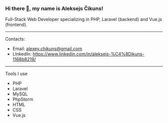 ### Hi there 👋, my name is Aleksejs Čikuns!

Full-Stack Web Developer specializing in PHP, Laravel (backend) and Vue.js (frontend).

---

Contacts:

* Email: alexey.chikuns@gmail.com
* LInkedIn: https://www.linkedin.com/in/aleksejs-%C4%8Dikuns-1168b8219/

---

Tools I use

* PHP
* Laravel
* MySQL
* PhpStorm
* HTML
* CSS
* Vue.js


<!--
**MockeryLV/MockeryLV** is a ✨ _special_ ✨ repository because its `README.md` (this file) appears on your GitHub profile.

Here are some ideas to get you started:

- 🔭 I’m currently working on ...
- 🌱 I’m currently learning ...
- 👯 I’m looking to collaborate on ...
- 🤔 I’m looking for help with ...
- 💬 Ask me about ...
- 📫 How to reach me: ...
- 😄 Pronouns: ...
- ⚡ Fun fact: ...
-->
